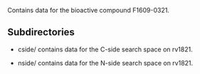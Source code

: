 Contains data for the bioactive compound F1609-0321.

## Subdirectories

- cside/ contains data for the C-side search space on rv1821.

- nside/ contains data for the N-side search space on rv1821.


